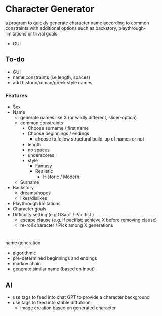 # Character Generator

a program to quickly generate character name according to common constraints with additional options such as backstory, playthrough-limitations or trivial goals

* GUI

## To-do

- GUI
- name constraints (i.e length, spaces)
- add historic/roman/greek style names
 

### Features

- Sex
- Name
    - generate names like X (or wildly different, slider-option)
    - common constraints
        - Choose surname / first name
        - Choose beginnings / endings
            - choose to follow structural build-up of names or not
        - length
        - no spaces
        - underscores
        - style
            - Fantasy
            - Realistic
                - Historic / Modern
    - Surname
- Backstory
    - dreams/hopes 
    - likes/dislikes
- Playthrough limitations
- Character goals
- Difficulty setting (e.g OSaaT / Pacifist )
    - escape clause (e.g. if pacifist; achieve X before removing clause)
    - re-roll character / Pick among X generations



#
name generation
- algorithmic
- pre-determined beginnings and endings
- markov chain
- generate similar name (based on input)
 

## AI
- use tags to feed into chat GPT to provide a character background
- use tags to feed into stable diffufsion
    - image creation based on generated character

